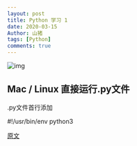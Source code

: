 ```yaml
---
layout: post
title: Python 学习 1
date: 2020-03-15
Author: 山猪
tags: [Python]
comments: true
---
```

![img](https://miro.medium.com/max/12032/0*fUJ-vxQtDB0ssLX7)

<!-- more -->

## Mac / Linux 直接运行.py文件

.py文件首行添加

#!/usr/bin/env python3

[原文](https://blog.csdn.net/guoquanyou/article/details/8571156)